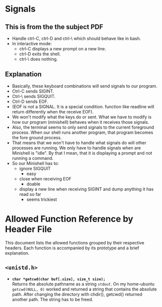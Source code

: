 # Signals

## This is from the the subject PDF
- Handle ctrl-C, ctrl-D and ctrl-\ which should behave like in bash.
- In interactive mode:
  - ctrl-C displays a new prompt on a new line.
  - ctrl-D exits the shell.
  - ctrl-\ does nothing.

## Explanation
- Basically, these keyboard combinations will send signals to our program.
- Ctrl-C sends SIGINT.
- Ctrl-\ sends SIGQUIT.
- Ctrl-D sends EOF.
- (EOF is not a SIGNAL. It is a special condition. function like readline will return differently when the receive EOF).
- We won't modify what the keys do or sent. What we have to modify is how our program (minishell) behaves when it receives those signals.
- Also, the terminal seems to only send signals to the current foreground process. When our shell runs another program, that program becomes the fore ground process.
- That means that we won't have to handle what signals do will other processes are running. We only have to handle signals when are Minishell is "idle". By that I mean, that it is displaying a prompt and not running a command.
- So our Minishell has to:
  - ignore SIGQUIT
    - easy
  - close when receiving EOF
    - doable
  - display a new line when receiving SIGINT and dump anything it has read so far
    - seems trickiest


# Allowed Function Reference by Header File

This document lists the allowed functions grouped by their respective headers. Each function is accompanied by its prototype and a brief explanation.

## `<unistd.h>`
- **`char *getcwd(char buf[.size], size_t size);`**  
  Returns the absolute pathname as a string `stdout`.
  On my home-ubuntu `getcwd(NULL, 0)` worked and returned a string that contains the absolute path. After changing the directory with chdir(), getcwd() returned another path. The string has to be freed.

